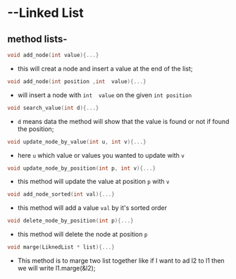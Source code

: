 # --Linked List
## method lists-
 ```cpp
 void add_node(int value){...}
 ```
 - this will creat a node and insert a value at the end of the list;
 ```cpp
 void add_node(int position ,int  value){...}
 ```
 - will insert a node with `int  value` on the given `int position`
 ```cpp
void search_value(int d){...}
```
- `d` means data the method will show that the value is found or not if found the position;
```cpp
void update_node_by_value(int u, int v){...}
```
- here `u` which value or values you wanted to update with `v`
```cpp
void update_node_by_position(int p, int v){...}
```
- this method will update the value at position `p` with `v`
```cpp
void add_node_sorted(int val){...}
```
- this method will add a value `val` by it's sorted order
```cpp
void delete_node_by_position(int p){...}
```
- this method will delete the node at position `p`

```cpp
void marge(LiknedList * list){...}
```
- This method is to marge two list together like if I want to ad l2 to l1 then we will write l1.marge(&l2);
